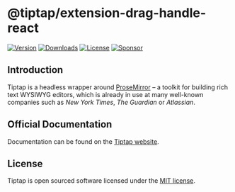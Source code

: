 # @tiptap/extension-drag-handle-react

[![Version](https://img.shields.io/npm/v/@tiptap/extension-drag-handle-react.svg?label=version)](https://www.npmjs.com/package/@tiptap/extension-drag-handle-react)
[![Downloads](https://img.shields.io/npm/dm/@tiptap/extension-drag-handle-react.svg)](https://npmcharts.com/compare/tiptap?minimal=true)
[![License](https://img.shields.io/npm/l/@tiptap/extension-drag-handle-react.svg)](https://www.npmjs.com/package/@tiptap/extension-drag-handle-react)
[![Sponsor](https://img.shields.io/static/v1?label=Sponsor&message=%E2%9D%A4&logo=GitHub)](https://github.com/sponsors/ueberdosis)

## Introduction

Tiptap is a headless wrapper around [ProseMirror](https://ProseMirror.net) – a toolkit for building rich text WYSIWYG editors, which is already in use at many well-known companies such as _New York Times_, _The Guardian_ or _Atlassian_.

## Official Documentation

Documentation can be found on the [Tiptap website](https://tiptap.dev).

## License

Tiptap is open sourced software licensed under the [MIT license](https://github.com/ueberdosis/tiptap/blob/main/LICENSE.md).
